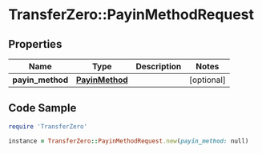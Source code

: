 # TransferZero::PayinMethodRequest

## Properties

Name | Type | Description | Notes
------------ | ------------- | ------------- | -------------
**payin_method** | [**PayinMethod**](PayinMethod.md) |  | [optional] 

## Code Sample

```ruby
require 'TransferZero'

instance = TransferZero::PayinMethodRequest.new(payin_method: null)
```


